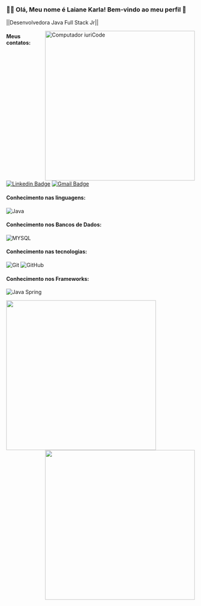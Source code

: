 ### :man_technologist: Olá, Meu nome é Laiane Karla! Bem-vindo ao meu perfil 👋 

||Desenvolvedora Java Full Stack Jr||

<img src="https://raw.githubusercontent.com/MicaelliMedeiros/micaellimedeiros/master/image/computer-illustration.png" min-width="400px" max-width="400px" width="400px" align="right" alt="Computador iuriCode">


#### Meus contatos:
[![Linkedin Badge](https://img.shields.io/badge/-LinkedIn-blue?style=flat-square&logo=Linkedin&logoColor=white&link=https:https://www.linkedin.com/in/laiane-silva-781134195/)](https://www.linkedin.com/in/laiane-silva-781134195/)
[![Gmail Badge](https://img.shields.io/badge/-Gmail-c14438?style=flat-square&logo=Gmail&logoColor=white&link=mailto:lannekarla03@gmail.com)](lannekarla03@gmail.com)

#### Conhecimento nas linguagens:
![Java](https://img.shields.io/badge/Java-ED8B00?style=for-the-badge&logo=java&logoColor=white)
<!--![HTML5](https://img.shields.io/badge/HTML5-E34F26?style=for-the-badge&logo=html5&logoColor=white)
![CSS3](https://img.shields.io/badge/-CSS3-000000?style=flat&logo=css3)
![JavaScript](https://img.shields.io/badge/JavaScript-323330?style=for-the-badge&logo=javascript&logoColor=F7DF1E)-->

#### Conhecimento nos Bancos de Dados:
![MYSQL](https://img.shields.io/badge/MySQL-00000F?style=for-the-badge&logo=mysql&logoColor=white)

#### Conhecimento nas tecnologias:
![Git](https://img.shields.io/badge/-Git-222222?style=flat&logo=git&logoColor=F05032)
![GitHub](https://img.shields.io/badge/-GitHub-222222?style=flat&logo=github&logoColor=181717)
<!--![Docker](https://img.shields.io/badge/-Docker-black?style=flat-square&logo=docker) -->

#### Conhecimento nos Frameworks:
<!-- ![Bootstrap](https://img.shields.io/badge/-Bootstrap-563D7C?style=flat-square&logo=bootstrap)
![Angular](https://img.shields.io/badge/-Angular-DD0031?style=flat-square&logo=angular) -->
![Java Spring](https://img.shields.io/badge/-Spring-222222?style=flat&logo=spring&logoColor=6DB33F)

<img align="left"  width="400px" src="https://github-readme-stats.vercel.app/api/top-langs/?username=Laianekarla&layout=compact&theme=vision-friendly-dark" />
 <img align="right" width="400px" src="https://github-readme-stats.vercel.app/api?username=Laianekarla&show_icons=true,css&layout=compact&theme=vision-friendly-dark" />

